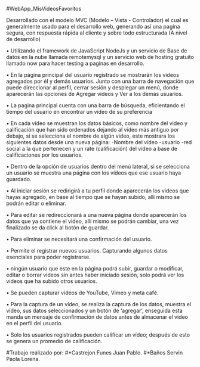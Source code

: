 #WebApp_MisVideosFavoritos

Desarrollado con el modelo MVC (Modelo – Vista - Controlador) el cual es generalmente usado para el desarrollo web, generando así una pagina segura, con respuesta rápida al cliente y sobre todo estructurada (A nivel de desarrollo)

• Utilizando el framework de JavaScript NodeJs y un servicio de Base de datos en la nube llamada remotemysql y un servicio web de hosting gratuito llamado now para hacer testing a paginas en desarrollo.

• En la página principal del usuario registrado se mostrarán los videos agregados por él y demás usuarios. Junto con una barra de navegación que puede direccionar al perfil, cerrar sesión y desplegar un menú, donde aparecerán las opciones de Agregar videos y Ver a los demás usuarios.

• La pagina principal cuenta con una barra de búsqueda, eficientando el tiempo del usuario en encontrar un video de su preferencia

• En cada vídeo se muestran los datos básicos, como nombre del video y calificación que han sido ordenados dejando al video más antiguo por debajo, si se selecciona el nombre de algún video, este mostrara los siguientes datos desde una nueva página: -Nombre del vídeo -usuario -red social a la que pertenecen y un rate (calificación) del video a base de calificaciones por los usuarios.

• Dentro de la opción de usuarios dentro del menú lateral, si se selecciona un usuario se muestra una página con los vídeos que ese usuario haya guardado.

• Al iniciar sesión se redirigirá a tu perfil donde aparecerán los videos que hayas agregado, en base al tiempo que se hayan subido, allí mismo se podrán editar o eliminar.

• Para editar se redireccionará a una nueva página donde aparecerán los datos que ya contiene el video, allí mismo se podrán cambiar, una vez finalizado se da click al botón de guardar.

• Para eliminar se necesitará una confirmación del usuario.

• Permite el registrar nuevos usuarios. Capturando algunos datos esenciales para poder registrarse.

• ningún usuario que este en la página podrá subir, guardar o modificar, editar o borrar videos sin antes haber iniciado sesión, solo podrá ver los videos que ha subido otros usuarios.

• Se pueden capturar vídeos de YouTube, Vimeo y meta café.

• Para la captura de un vídeo, se realiza la captura de los datos, muestra el vídeo, sus datos seleccionados y un botón de ‘agregar’, enseguida esta manda un mensaje de confirmación de datos antes de almacenar el video en el perfil del usuario.

• Solo los usuarios registrados pueden calificar un vídeo; después de esto se genera un promedio de calificación.

#Trabajo realizado por:
#*Castrejon Funes Juan Pablo. #*Baños Servin Paola Lorena.
